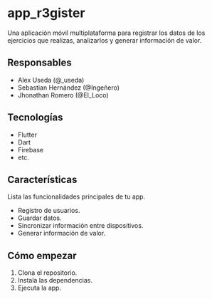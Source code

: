 # app_r3gister

Una aplicación móvil multiplataforma para registrar los datos de los ejercicios que realizas, analizarlos y generar información de valor.

## Responsables

* Alex Useda (@_useda)
* Sebastian Hernández (@Ingeñero)
* Jhonathan Romero (@El_Loco)

## Tecnologías

* Flutter
* Dart
* Firebase
* etc.

## Características

Lista las funcionalidades principales de tu app.

* Registro de usuarios.
* Guardar datos.
* Sincronizar información entre dispositivos.
* Generar información de valor.

## Cómo empezar

1.  Clona el repositorio.
2.  Instala las dependencias.
3.  Ejecuta la app.